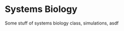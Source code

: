 Systems Biology
=============================
Some stuff of systems biology class, simulations, asdf
